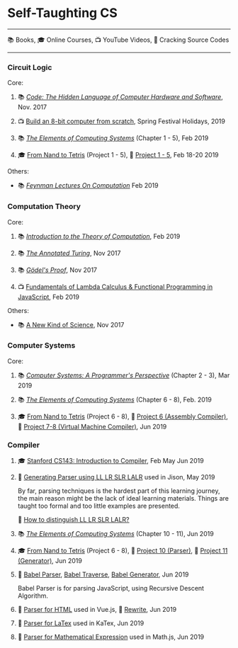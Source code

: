 # Self-Taughting CS

- - -
 
 :books: Books, :mortar_board: Online Courses, :tv: YouTube Videos, :mag_right: Cracking Source Codes

- - -

### Circuit Logic

Core:

1. :books: _[Code: The Hidden Language of Computer Hardware and Software](https://www.amazon.com/Code-Language-Computer-Hardware-Software/dp/0735611319)_, Nov. 2017

1. :tv: [Build an 8-bit computer from scratch](https://www.youtube.com/watch?v=HyznrdDSSGM&list=PLowKtXNTBypGqImE405J2565dvjafglHU), Spring Festival Holidays, 2019

1. :books: _[The Elements of Computing Systems](https://www.amazon.com/Elements-Computing-Systems-Building-Principles/dp/0262640686/ref=ed_oe_p)_ (Chapter 1 - 5), Feb 2019

1. :mortar_board: [From Nand to Tetris](https://www.nand2tetris.org/course) (Project 1 - 5), :rocket: [Project 1 - 5](), Feb 18-20 2019

Others:

- :books: _[Feynman Lectures On Computation](https://www.amazon.com/Feynman-Lectures-Computation-Frontiers-Physics/dp/0738202967)_ Feb 2019

### Computation Theory

Core:

1. :books: _[Introduction to the Theory of Computation](https://www.amazon.com/Introduction-Theory-Computation-Michael-Sipser/dp/113318779X)_, Feb 2019

1. :books: _[The Annotated Turing](https://www.amazon.com/Annotated-Turing-Through-Historic-Computability/dp/0470229055/)_, Nov 2017

1. :books: _[Gödel's Proof](https://www.amazon.com/Gödels-Proof-Ernest-Nagel/dp/0814758371/)_, Nov 2017

1. :tv: [Fundamentals of Lambda Calculus & Functional Programming in JavaScript](https://www.youtube.com/watch?v=3VQ382QG-y4), Feb 2019

Others:

- :books: [A New Kind of Science](https://www.amazon.com/New-Kind-Science-Stephen-Wolfram/dp/1579550088), Nov 2017

### Computer Systems

Core: 

1. :books:  _[Computer Systems: A Programmer's Perspective](https://www.amazon.com/Computer-Systems-Programmers-Perspective-Engineering/dp/0134123832/)_ (Chapter 2 - 3), Mar 2019

1. :books: _[The Elements of Computing Systems](https://www.amazon.com/Elements-Computing-Systems-Building-Principles/dp/0262640686/ref=ed_oe_p)_ (Chapter 6 - 8), Feb. 2019

1. :mortar_board: [From Nand to Tetris](https://www.nand2tetris.org/course) (Project 6 - 8), :rocket: [Project 6 (Assembly Compiler)](https://github.com/lin/nand2tetris-assembly), :rocket: [Project 7-8 (Virtual Machine Compiler)](https://github.com/lin/nand2tetris-vm), Jun 2019

### Compiler

1. :mortar_board: [Stanford CS143: Introduction to Compiler](https://lagunita.stanford.edu/courses/Engineering/Compilers/Fall2014/course/), Feb May Jun 2019

1. :mag_right: [Generating Parser using LL LR SLR LALR](https://github.com/zaach/jison) used in Jison, May 2019

   By far, parsing techniques is the hardest part of this learning journey, the main reason might be the lack of ideal learning materials. Things are taught too formal and too little examples are presented.

   :notebook: [How to distinguish LL LR SLR LALR?](https://gist.github.com/lin/dc83bb38eb458ded3ff01aec4a327d54)

1. :books: _[The Elements of Computing Systems](https://www.amazon.com/Elements-Computing-Systems-Building-Principles/dp/0262640686/ref=ed_oe_p)_ (Chapter 10 - 11), Jun 2019

1. :mortar_board: [From Nand to Tetris](https://www.nand2tetris.org/course) (Project 6 - 8), :rocket: [Project 10 (Parser)](https://github.com/lin/nand2tetris-parser), :rocket: [Project 11 (Generator)](https://github.com/lin/nand2tetris-vm), Jun 2019

1. :mag_right: [Babel Parser](https://github.com/babel/babel/tree/master/packages/babel-parser), [Babel Traverse](https://github.com/babel/babel/tree/master/packages/babel-traverse), [Babel Generator](https://github.com/babel/babel/tree/master/packages/babel-generator), Jun 2019
 
   Babel Parser is for parsing JavaScript, using Recursive Descent Algorithm.
     
1. :mag_right: [Parser for HTML](https://github.com/vuejs/vue/) used in Vue.js, :rocket: [Rewrite](https://github.com/lin/html-parser-lite), Jun 2019

1. :mag_right: [Parser for LaTex](https://github.com/KaTeX/KaTeX) used in KaTex, Jun 2019

1. :mag_right: [Parser for Mathematical Expression](https://github.com/josdejong/mathjs) used in Math.js, Jun 2019
   
